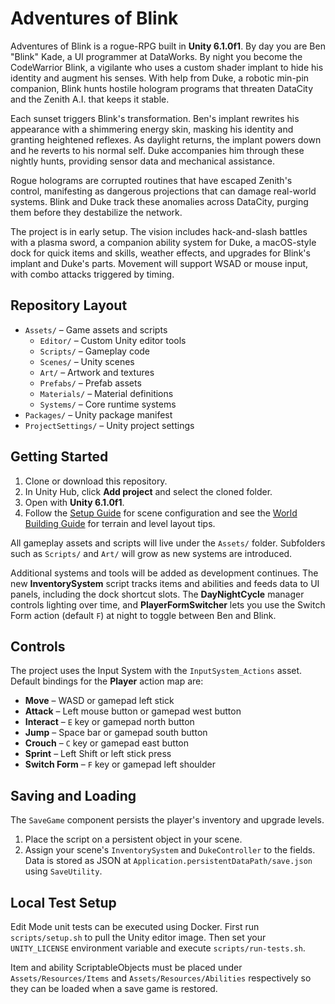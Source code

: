 # Adventures of Blink

Adventures of Blink is a rogue-RPG built in **Unity 6.1.0f1**. By day you are Ben "Blink" Kade, a UI programmer at DataWorks. By night you become the CodeWarrior Blink, a vigilante who uses a custom shader implant to hide his identity and augment his senses. With help from Duke, a robotic min-pin companion, Blink hunts hostile hologram programs that threaten DataCity and the Zenith A.I. that keeps it stable.

Each sunset triggers Blink's transformation. Ben's implant rewrites his appearance with a shimmering energy skin, masking his identity and granting heightened reflexes. As daylight returns, the implant powers down and he reverts to his normal self. Duke accompanies him through these nightly hunts, providing sensor data and mechanical assistance.

Rogue holograms are corrupted routines that have escaped Zenith's control, manifesting as dangerous projections that can damage real-world systems. Blink and Duke track these anomalies across DataCity, purging them before they destabilize the network.

The project is in early setup. The vision includes hack-and-slash battles with a plasma sword, a companion ability system for Duke, a macOS-style dock for quick items and skills, weather effects, and upgrades for Blink's implant and Duke's parts. Movement will support WSAD or mouse input, with combo attacks triggered by timing.

## Repository Layout
- `Assets/` – Game assets and scripts
  - `Editor/` – Custom Unity editor tools
  - `Scripts/` – Gameplay code
  - `Scenes/` – Unity scenes
  - `Art/` – Artwork and textures
  - `Prefabs/` – Prefab assets
  - `Materials/` – Material definitions
  - `Systems/` – Core runtime systems
- `Packages/` – Unity package manifest
- `ProjectSettings/` – Unity project settings

## Getting Started
1. Clone or download this repository.
2. In Unity Hub, click **Add project** and select the cloned folder.
3. Open with **Unity 6.1.0f1**.
4. Follow the [Setup Guide](Assets/Documentation/SetupGuide.md) for scene
   configuration and see the [World Building Guide](Assets/Documentation/WorldBuildingGuide.md)
   for terrain and level layout tips.

All gameplay assets and scripts will live under the `Assets/` folder. Subfolders such as `Scripts/` and `Art/` will grow as new systems are introduced.

Additional systems and tools will be added as development continues.
The new **InventorySystem** script tracks items and abilities and feeds data to UI panels, including the dock shortcut slots.
The **DayNightCycle** manager controls lighting over time, and **PlayerFormSwitcher** lets you use the Switch Form action (default `F`) at night to toggle between Ben and Blink.

## Controls
The project uses the Input System with the `InputSystem_Actions` asset.
Default bindings for the **Player** action map are:

- **Move** – WASD or gamepad left stick
- **Attack** – Left mouse button or gamepad west button
- **Interact** – `E` key or gamepad north button
- **Jump** – Space bar or gamepad south button
- **Crouch** – `C` key or gamepad east button
- **Sprint** – Left Shift or left stick press
- **Switch Form** – `F` key or gamepad left shoulder

## Saving and Loading
The `SaveGame` component persists the player's inventory and upgrade levels.
1. Place the script on a persistent object in your scene.
2. Assign your scene's `InventorySystem` and `DukeController` to the fields.
Data is stored as JSON at `Application.persistentDataPath/save.json` using
`SaveUtility`.


## Local Test Setup
Edit Mode unit tests can be executed using Docker. First run `scripts/setup.sh`
to pull the Unity editor image. Then set your `UNITY_LICENSE` environment
variable and execute `scripts/run-tests.sh`.

Item and ability ScriptableObjects must be placed under `Assets/Resources/Items`
and `Assets/Resources/Abilities` respectively so they can be loaded when a save
game is restored.


